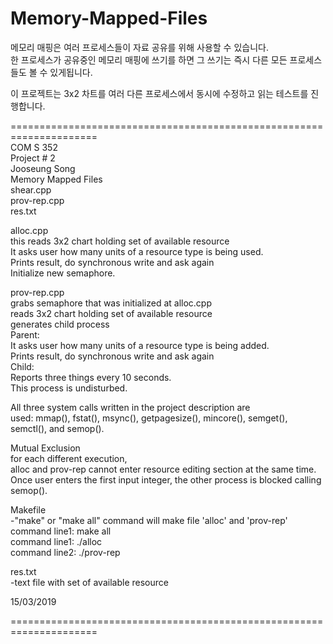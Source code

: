 # Memory-Mapped-Files
메모리 매핑은 여러 프로세스들이 자료 공유를 위해 사용할 수 있습니다.  
한 프로세스가 공유중인 메모리 매핑에 쓰기를 하면 그 쓰기는 즉시 다른 모든 프로세스들도 볼 수 있게됩니다.  

이 프로젝트는 3x2 차트를 여러 다른 프로세스에서 동시에 수정하고 읽는 테스트를 진행합니다.  


=====================================================================  
COM S 352  
Project # 2  
Jooseung Song  
Memory Mapped Files  
shear.cpp  
prov-rep.cpp  
res.txt  

alloc.cpp  
this reads 3x2 chart holding set of available resource  
It asks user how many units of a resource type is being used.  
Prints result, do synchronous write and ask again  
Initialize new semaphore.  

prov-rep.cpp  
grabs semaphore that was initialized at alloc.cpp  
reads 3x2 chart holding set of available resource  
generates child process  
	Parent:  
	It asks user how many units of a resource type is being added.  
	Prints result, do synchronous write and ask again  
	Child:  
	Reports three things every 10 seconds.  
	This process is undisturbed.  


All three system calls written in the project description are   
used: mmap(), fstat(), msync(), getpagesize(), mincore(), semget(), semctl(), and semop().  

Mutual Exclusion  
for each different execution,  
alloc and prov-rep cannot enter resource editing section at the same time.   
Once user enters the first input integer, the other process is blocked calling semop().  

Makefile  
-"make" or "make all" command will make file 'alloc' and 'prov-rep'  
	command line1: make all  
	command line1: ./alloc  
	command line2: ./prov-rep  

res.txt  
-text file with set of available resource  
  
15/03/2019  

=====================================================================  
